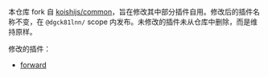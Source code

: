 本仓库 fork 自 [koishijs/common](https://github.com/koishijs/common)，旨在修改其中部分插件自用。修改后的插件名称不变，在 `@dgck81lnn/` scope 内发布。未修改的插件未从仓库中删除，而是维持原样。

修改的插件：

* [forward](packages/forward)
